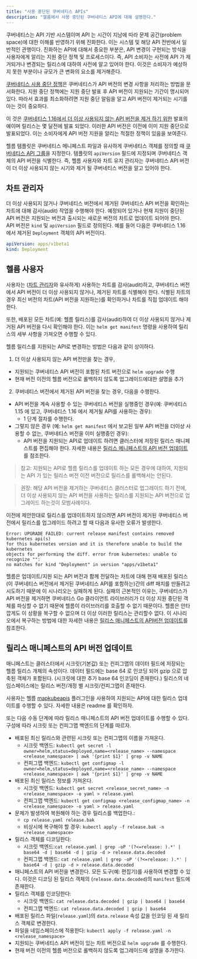 ```yaml
---
title: "사용 중단된 쿠버네티스 APIs"
description: "헬름에서 사용 중단된 쿠버네티스 API에 대해 설명한다."
---
```


쿠버네티스는 API 기반 시스템이며 API 는 시간이 지남에 따라 
문제 공간(problem space)에 대한 이해를 반영하기 위해 
진화한다. 이는 시스템 및 해당 API 전반에서 일반적인 관행이다. 
진화하는 API에 대해서 중요한 부분은, API 변경이 구현되는 
방식을 사용자에게 알리는 지원 중단 정책 및 프로세스이다. 즉, API 
소비자는 사전에 API 가 제거되거나 변경되는 릴리스에 대하여 사전에 
알고 있어야 한다. 이것은 소비자가 예상하지 못한 부분이나 규모가 큰 변화의 요소를 제거해준다.

[쿠버네티스 사용 
중단 정책](https://kubernetes.io/docs/reference/using-api/deprecation-policy/)은
쿠버네티스가 API 버전의 변경 사항을 처리하는 방법을 
문서화한다. 지원 중단 정책에는 지원 중단 발표 후 API 
버전이 지원되는 기간이 명시되어 있다. 따라서 효과를 최소화하려면 
지원 중단 알림을 알고 API 버전이 제거되는 시기를 아는 것이 
중요하다.

이 것은 [쿠버네티스 1.16에서 
더 이상 사용되지 않는 API 
버전을 제거 하기 위한](https://kubernetes.io/blog/2019/07/18/api-deprecations-in-1-16/) 발표의 예이며
릴리스는 몇 달전에 발표 되었다. 이러한 API 버전은 이전에 
이미 지원 중단으로 발표되었다.
이는 소비자에게 API 버전 지원을 알리는 적절한 정책이 있음을 보여준다.

헬름 템플릿은 쿠버네티스 메니페스트 파일과 유사하게 
쿠버네티스 객체를 정의할 때 [쿠버네티스 API 
그룹](https://kubernetes.io/docs/concepts/overview/kubernetes-api/#api-groups)을 지정한다.
템플릿의 `apiVersion` 필드에 지정되며 쿠버네티스 객체의 
API 버전을 식별한다. 즉, 헬름 사용자와 차트 유지 관리자는 
쿠버네티스 API 버전이 더 이상 사용되지 않는 시기와 제거 될 
쿠버네티스 버전을 알고 있어야 한다.

## 차트 관리자

더 이상 사용되지 않거나 쿠버네티스 버전에서 제거된 쿠버네티스 
API 버전을 확인하는 차트에 대해 감사(audit) 작업을 수행해야 한다. 
예정되어 있거나 현재 지원이 중단된 API 버전은 지원되는 버전과 출시되는 
새로운 버전의 차트로 업데이트 되어야 한다. API 버전은 `kind` 및 
`apiVersion` 필드로 정의된다. 예를 들어 다음은 쿠버네티스 1.16 
에서 제거된 `Deployment` 객체의 API 버전이다.

```yaml
apiVersion: apps/v1beta1
kind: Deployment
```

## 헬름 사용자

사용자는 ([차트 관리자](#차트-관리자)와 유사하게) 사용하는 
차트를 감사(audit)하고, 쿠버네티스 버전에서 API 버전이 
더 이상 사용되지 않거나, 제거된 차트를 식별해야 한다. 
식별된 차트의 경우 최신 버전의 차트(API 버전을 지원하는)를 
확인하거나 차트를 직접 업데이트 해야한다.

또한, 배포된 모든 차트(예: 헬름 릴리스)를 감사(audit)하여 더 이상 
사용되지 않거나 제거된 API 버전을 다시 확인해야 한다. 
이는 `helm get manifest` 명령을 사용하여 릴리스의 세부 사항을 가져오면 수행할 수 있다.

헬름 릴리스를 지원되는 API로 변경하는 방법은 다음과 같이 
상이하다.

1. 더 이상 사용되지 않는 API 버전만을 찾는 경우,
  - 지원되는 쿠버네티스 API 버전이 포함된 차트 버전으로 `helm upgrade` 
    수행
  - 현재 버전 이전의 헬름 버전으로 롤백하지 않도록
    업그레이드에대한 설명을 추가
2. 쿠버네티스 버전에서 제거된 API 버전을 찾는 경우, 
   다음을 수행한다.
  - API 버전을 계속 사용할 수 있는 쿠버네티스 버전을 실행중인 경우(예: 쿠버네티스 1.15 에 있고, 쿠버네티스 1.16 에서 제거될 API를 사용하는 경우):
    - 1 단계 절차를 수행한다.
  - 그렇지 않은 경우 (예: `helm get manifest` 에서 
    보고된 일부 API 버전을 더이상 사용할 수 없는, 쿠버네티스 버전을 이미 실행중인 경우):
    - API 버전을 지원되는 API로 업데이트 하려면 클러스터에 
	  저장된 릴리스 매니페스트를 편집해야 한다. 
	  자세한 내용은 [릴리스 메니페스트의 API 버전 업데이트](#릴리스-매니페스트의-API-버전-업데이트)를 
	  참조한다.

> 참고: 지원되는 API로 헬름 릴리스를 업데이트 하는 모든 경우에 대하여, 
지원되는 API 가 있는 릴리스 버전 이전 버전으로 릴리스를 
롤백해서는 안된다.

> 권장: 해당 API 버전을 제거하는 쿠버네티스 클러스터로 업그레이드 하기 전에, 
더 이상 사용되지 않는 API 버전을 사용하는 릴리스를 
지원되는 API 버전으로 업그레이드 하는것이 모범사례이다.

이전에 제안한대로 릴리스를 업데이트하지 않으려면 API 버전이 
제거된 쿠버네티스 버전에서 릴리스를 업그레이드 하려고 할 때 
다음과 유사한 오류가 발생한다.

```
Error: UPGRADE FAILED: current release manifest contains removed kubernetes api(s)
for this kubernetes version and it is therefore unable to build the kubernetes
objects for performing the diff. error from kubernetes: unable to recognize "":
no matches for kind "Deployment" in version "apps/v1beta1"
```

헬름은 업데이트/지원 되는 API 버전과 함께 
전달하는 차트에 대해 현재 배포된 
릴리스(이 쿠버네티스 버전에서 제거된 쿠버네티스 API를 포함하는)간의 
diff 패치를 만들려고 시도하기 때문에 이 시나리오는 실패하게 된다.
실패의 근본적인 이유는, 쿠버네티스가 API 버전을 제거하면 
쿠버네티스 Go 클라이언트 라이브러리가 더 이상 지원 중단된 
객체를 파싱할 수 없기 때문에 헬름이 라이브러리를 
호출할 수 없기 때문이다. 헬름은 안타깝게도 이 상황을 
복구할 수 없으며 더 이상 이러한 릴리스는 관리할수 없다. 이 시나리오에서 복구하는 방법에 대한 자세한 내용은 
[릴리스 매니페스트의 API버전 업데이트](릴리스-매니페스트의-API-버전-업데이트)를 참조한다.

## 릴리스 매니페스트의 API 버전 업데이트

매니페스트는 클러스터에서 시크릿(기본값) 또는 컨피그맵의 데이터 필드에 저장되는 
헬름 릴리스 개체의 속성이다. 데이터 필드에는 base 64 로 인코딩 되어 
gzip 으로 압축된 객체가 포함된다. (시크릿에 대한 추가 base 64 인코딩이 
존재한다.) 릴리스의 네임스페이스에는 릴리스 버전/개정 별 
시크릿/컨피그맵이 존재한다.

사용자는 헬름 [mapkubeapis](https://github.com/hickeyma/helm-mapkubeapis) 플러그인을 
사용하여 지원되는 API에 대한 릴리스 업데이트를 
수행할 수 있다. 자세한 내용은 readme 를 확인하자.

또는 다음 수동 단계에 따라 릴리스 매니페스트의 API 버전 
업데이트를 수행할 수 있다. 구성에 따라 시크릿 또는 컨피그맵 백엔드의 
단계를 따르자.

- 배포된 최신 릴리스와 관련된 시크릿 또는 컨피그맵의 이름을 
  가져온다.
  - 시크릿 백엔드: `kubectl get secret -l
    owner=helm,status=deployed,name=<release_name> --namespace
    <release_namespace> | awk '{print $1}' | grep -v NAME`
  - 컨피그맵 백엔드: `kubectl get configmap -l
    owner=helm,status=deployed,name=<release_name> --namespace
    <release_namespace> | awk '{print $1}' | grep -v NAME`
- 배포된 최신 릴리스 정보를 가져온다.
  - 시크릿 백엔드: `kubectl get secret <release_secret_name> -n
    <release_namespace> -o yaml > release.yaml`
  - 컨피그맵 백엔드: `kubectl get configmap <release_configmap_name> -n
    <release_namespace> -o yaml > release.yaml`
- 문제가 발생하여 복원해야 하는 경우 릴리스를 백업한다.:
  - `cp release.yaml release.bak`
  - 비상시에 복구해야 할 경우: `kubectl apply -f release.bak -n
    <release_namespace>`
- 릴리스 객체를 디코딩한다: 
  - 시크릿 백엔드:`cat release.yaml | grep -oP '(?<=release: ).*' | base64 -d
    | base64 -d | gzip -d > release.data.decoded`
  - 컨피그맵 백엔드: `cat release.yaml | grep -oP '(?<=release: ).*' | base64
    -d | gzip -d > release.data.decoded`
- 매니페스트의 API 버전을 변경한다. 모든 도구(예: 편집기)를 사용하여 
  변경할 수 있다. 이것은 디코딩 된 릴리스 
  객체의 (`release.data.decoded`)의 `manifest` 필드에 존재한다.
- 릴리스 객체를 인코딩한다:
  - 시크릿 백엔드: `cat release.data.decoded | gzip | base64 | base64`
  - 컨피그맵 백엔드: `cat release.data.decoded | gzip | base64`
- 배포된 릴리스 파일(`release.yaml`)의 
  `data.release` 속성 값을 인코딩 된 새 릴리스 객체로 변경한다.
- 파일을 네임스페이스에 적용한다: `kubectl apply -f release.yaml -n
  <release_namespace>`
- 지원되는 쿠버네티스 API 버전이 있는 차트 버전으로 `helm upgrade` 를 
  수행한다.
- 현재 버전 이전의 헬름 버전으로 롤백하지 않도록 업그레이드에 
  설명을 추가한다.

